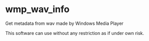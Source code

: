 # wmp_wav_info
Get metadata from wav made by Windows Media Player

This software can use without any restriction as if under own risk.
